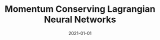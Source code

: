 ---
title: "Momentum Conserving Lagrangian Neural Networks"
collection: publications
permalink: /publication/2021-momentum-conserving-lagrangian-neural-networks
authors: Bhattoo, Ravinder; Ranu, Sayan; Krishnan, NM Anoop; 
date: 2021-01-01
venue: 'Unknown'
---